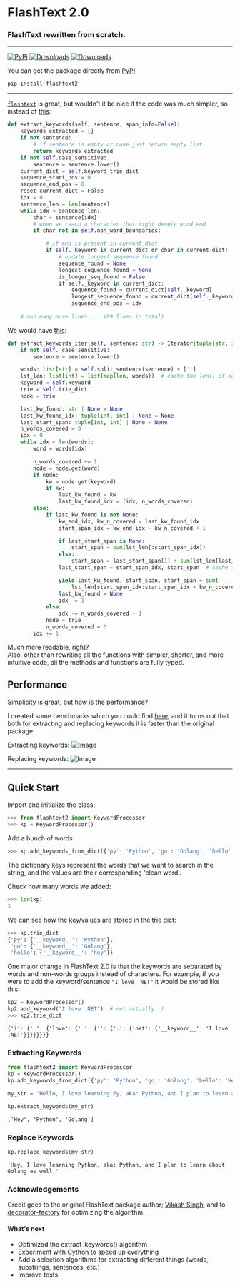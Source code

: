 # FlashText 2.0

### FlashText rewritten from scratch.

---

[![PyPi](https://img.shields.io/badge/PyPi-0.1.0-yellow)](https://pypi.org/project/flashtext2/)
[![Downloads](https://static.pepy.tech/badge/flashtext2)](https://pepy.tech/project/flashtext2)
[![Downloads](https://static.pepy.tech/badge/flashtext2/month)](https://pepy.tech/project/flashtext2)

You can get the package directly from [PyPI](https://pypi.org/project/flashtext2/)
```
pip install flashtext2
```

---


[`flashtext`](https://github.com/vi3k6i5/flashtext)
is great, but wouldn't it be nice if the code was much simpler, so instead of 
[this](https://github.com/vi3k6i5/flashtext/blob/5591859aabe3da37499a20d0d0d6dd77e480ed8d/flashtext/keyword.py#L470-L558):
```py
def extract_keywords(self, sentence, span_info=False):
    keywords_extracted = []
    if not sentence:
        # if sentence is empty or none just return empty list
        return keywords_extracted
    if not self.case_sensitive:
        sentence = sentence.lower()
    current_dict = self.keyword_trie_dict
    sequence_start_pos = 0
    sequence_end_pos = 0
    reset_current_dict = False
    idx = 0
    sentence_len = len(sentence)
    while idx < sentence_len:
        char = sentence[idx]
        # when we reach a character that might denote word end
        if char not in self.non_word_boundaries:

            # if end is present in current_dict
            if self._keyword in current_dict or char in current_dict:
                # update longest sequence found
                sequence_found = None
                longest_sequence_found = None
                is_longer_seq_found = False
                if self._keyword in current_dict:
                    sequence_found = current_dict[self._keyword]
                    longest_sequence_found = current_dict[self._keyword]
                    sequence_end_pos = idx
                    
    # and many more lines ... (89 lines in total)
```
We would have [this](https://github.com/shner-elmo/FlashText2.0/blob/master/flashtext2/keyword_processor.py#L54#L81):
```py
def extract_keywords_iter(self, sentence: str) -> Iterator[tuple[str, int, int]]:
    if not self._case_sensitive:
        sentence = sentence.lower()

    words: list[str] = self.split_sentence(sentence) + ['']
    lst_len: list[int] = list(map(len, words))  # cache the len() of each word
    keyword = self.keyword
    trie = self.trie_dict
    node = trie

    last_kw_found: str | None = None
    last_kw_found_idx: tuple[int, int] | None = None
    last_start_span: tuple[int, int] | None = None
    n_words_covered = 0
    idx = 0
    while idx < len(words):
        word = words[idx]

        n_words_covered += 1
        node = node.get(word)
        if node:
            kw = node.get(keyword)
            if kw:
                last_kw_found = kw
                last_kw_found_idx = (idx, n_words_covered)
        else:
            if last_kw_found is not None:
                kw_end_idx, kw_n_covered = last_kw_found_idx
                start_span_idx = kw_end_idx - kw_n_covered + 1

                if last_start_span is None:
                    start_span = sum(lst_len[:start_span_idx])
                else:
                    start_span = last_start_span[1] + sum(lst_len[last_start_span[0]:start_span_idx])
                last_start_span = start_span_idx, start_span  # cache the len() for the given slice for next time

                yield last_kw_found, start_span, start_span + sum(
                    lst_len[start_span_idx:start_span_idx + kw_n_covered])
                last_kw_found = None
                idx -= 1
            else:
                idx -= n_words_covered - 1
            node = trie
            n_words_covered = 0
        idx += 1
```
Much more readable, right?  
Also, other than rewriting all the functions with simpler, shorter, and more intuitive code,
all the methods and functions are fully typed.

## Performance

Simplicity is great, but how is the performance?

I created some benchmarks which you could find [here](https://github.com/shner-elmo/FlashText2.0/tree/master/benchmarks), 
and it turns out that both for extracting and replacing keywords it is faster than the original package:

Extracting keywords:
![Image](benchmarks/extract-keywords.png)

Replacing keywords:
![Image](benchmarks/replace-keywords.png)


---
## Quick Start
Import and initialize the class:
```py
>>> from flashtext2 import KeywordProcessor
>>> kp = KeywordProcessor()
```

Add a bunch of words:
```py
>>> kp.add_keywords_from_dict({'py': 'Python', 'go': 'Golang', 'hello': 'hey'})
```
The dictionary keys represent the words that we want to search in the string, 
and the values are their corresponding 'clean word'.

Check how many words we added:
```py
>>> len(kp)
3
```

We can see how the key/values are stored in the trie dict:
```python
>>> kp.trie_dict
{'py': {'__keyword__': 'Python'},
 'go': {'__keyword__': 'Golang'},
 'hello': {'__keyword__': 'hey'}}
```

One major change in FlashText 2.0 is that the keywords are separated by words and non-words groups instead of characters.
For example, if you were to add the keyword/sentence `"I love .NET"` it would be stored like this:
```py
kp2 = KeywordProcessor()
kp2.add_keyword("I love .NET")  # not actually :)
>>> kp2.trie_dict
```
```
{'i': {' ': {'love': {' ': {'': {'.': {'net': {'__keyword__': 'I love .NET'}}}}}}}}
```


### Extracting Keywords

```py
from flashtext2 import KeywordProcessor
kp = KeywordProcessor()
kp.add_keywords_from_dict({'py': 'Python', 'go': 'Golang', 'hello': 'Hey'})

my_str = 'Hello, I love learning Py, aka: Python, and I plan to learn about Go as well.'

kp.extract_keywords(my_str)
```
```
['Hey', 'Python', 'Golang']
```


### Replace Keywords


```py
kp.replace_keywords(my_str)
```
```
'Hey, I love learning Python, aka: Python, and I plan to learn about Golang as well.'
```


### Acknowledgements
Credit goes to the original FlashText package author; [Vikash Singh](https://github.com/vi3k6i5/),
and to [decorator-factory](https://github.com/decorator-factory) for optimizing the algorithm.


#### What's next

* Optimized the extract_keywords() algorithm
* Experiment with Cython to speed up everything
* Add a selection algorithms for extracting different things (words, substrings, sentences, etc.) 
* Improve tests

